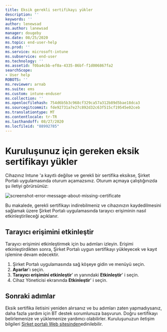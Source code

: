 ```yaml
---
title: Eksik gerekli sertifikayı yükler
description: ''
keywords: ''
author: lenewsad
ms.author: lanewsad
manager: dougeby
ms.date: 08/25/2020
ms.topic: end-user-help
ms.prod: ''
ms.service: microsoft-intune
ms.subservice: end-user
ms.technology: ''
ms.assetid: f0ba4cbb-ef0a-4335-86bf-f1d006867fa2
searchScope:
- User help
ROBOTS: ''
ms.reviewer: arnab
ms.suite: ems
ms.custom: intune-enduser
ms.collection: ''
ms.openlocfilehash: 754d6b5b3c968cf329ca57a312b89d5bae18dca3
ms.sourcegitcommit: fde92731a7e27c892d32c63f515cf19545e02ceb
ms.translationtype: MT
ms.contentlocale: tr-TR
ms.lasthandoff: 08/27/2020
ms.locfileid: "88992785"
---
```

# <a name="install-missing-certificate-required-by-your-organization"></a>Kuruluşunuz için gereken eksik sertifikayı yükler  

Cihazınız Intune 'a kayıtlı değilse ve gerekli bir sertifika eksikse, Şirket Portalı uygulamasında oturum açamazsınız. Oturum açmaya çalıştığınızda şu iletiyi görürsünüz:

![screenshot-error-message-about-missing-certificate](./media/andr-cert_install-1-cert_missing.png)

Bu makalede, gerekli sertifikayı indirebilmeniz ve cihazınızın kaydedilmesini sağlamak üzere Şirket Portalı uygulamasında tarayıcı erişiminin nasıl etkinleştirileceği açıklanır. 


## <a name="enable-browser-access"></a>Tarayıcı erişimini etkinleştir
Tarayıcı erişimini etkinleştirmek için bu adımları izleyin. Erişimi etkinleştirdikten sonra, Şirket Portalı uygun sertifikayı yükleyecek ve kayıt işlemine devam edecektir.    

1. Şirket Portalı uygulamasında sağ köşeye gidin ve menüyü seçin.  
2. **Ayarlar**'ı seçin.  
3. **Tarayıcı erişimini etkinleştir**' ın yanındaki **Etkinleştir**' i seçin.  
4. Cihaz Yöneticisi ekranında **Etkinleştir**' i seçin.  

## <a name="next-steps"></a>Sonraki adımlar  
Eksik sertifika iletisini yeniden alırsanız ve bu adımları zaten yapmadıysanız, daha fazla yardım için BT destek sorumlunuza başvurun. Doğru sertifikayı belirlemenize ve yüklemenize yardımcı olabilirler. Kuruluşunuzun iletişim bilgileri [Şirket portalı Web sitesinden](https://go.microsoft.com/fwlink/?linkid=2010980)edinilebilir.  


